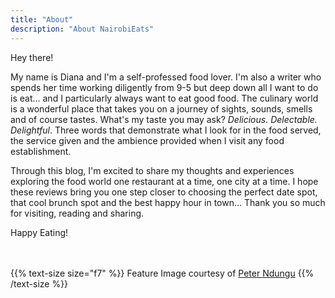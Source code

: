 ```yaml
---
title: "About"
description: "About NairobiEats"
---
```


Hey there!

My name is Diana and I'm a self-professed food lover. I'm also a writer who spends her time working diligently from 9-5 but deep down all I want to do is eat... and I particularly always want to eat good food. The culinary world is a wonderful place that takes you on a journey of sights, sounds, smells and of course tastes. What's my taste you may ask? _Delicious. Delectable. Delightful_. Three words that demonstrate what I look for in the food served, the service given and the ambience provided when I visit any food establishment.

Through this blog, I'm excited to share my thoughts and experiences exploring the food world one restaurant at a time, one city at a time. I hope these reviews bring you one step closer to choosing the perfect date spot, that cool brunch spot and the best happy hour in town... Thank you so much for visiting, reading and sharing.

Happy Eating!

<!-- TODO: find a better way to do this -->

<br><br>
{{% text-size size="f7" %}}
Feature Image courtesy of [Peter Ndungu](https://www.behance.net/gallery/21579019/Urban-Nairobi-Nightscape/modules/144473841)
{{% /text-size %}}
